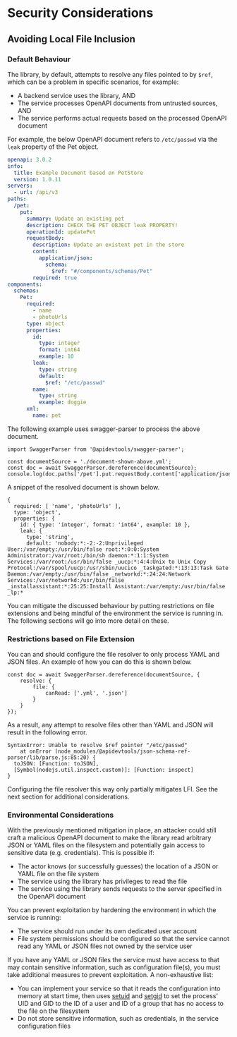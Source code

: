 # Security Considerations

## Avoiding Local File Inclusion

### Default Behaviour

The library, by default, attempts to resolve any files pointed to by `$ref`, which can be a problem in specific scenarios, for example:

- A backend service uses the library, AND
- The service processes OpenAPI documents from untrusted sources, AND
- The service performs actual requests based on the processed OpenAPI document

For example, the below OpenAPI document refers to `/etc/passwd` via the `leak` property of the Pet object.

```yaml
openapi: 3.0.2
info:
  title: Example Document based on PetStore
  version: 1.0.11
servers:
  - url: /api/v3
paths:
  /pet:
    put:
      summary: Update an existing pet
      description: CHECK THE PET OBJECT leak PROPERTY!
      operationId: updatePet
      requestBody:
        description: Update an existent pet in the store
        content:
          application/json:
            schema:
              $ref: "#/components/schemas/Pet"
        required: true
components:
  schemas:
    Pet:
      required:
        - name
        - photoUrls
      type: object
      properties:
        id:
          type: integer
          format: int64
          example: 10
        leak:
          type: string
          default:
            $ref: "/etc/passwd"
        name:
          type: string
          example: doggie
      xml:
        name: pet
```

The following example uses swagger-parser to process the above document.

```
import SwaggerParser from '@apidevtools/swagger-parser';

const documentSource = './document-shown-above.yml';
const doc = await SwaggerParser.dereference(documentSource);
console.log(doc.paths['/pet'].put.requestBody.content['application/json'].schema);
```

A snippet of the resolved document is shown below.

```
{
  required: [ 'name', 'photoUrls' ],
  type: 'object',
  properties: {
    id: { type: 'integer', format: 'int64', example: 10 },
    leak: {
      type: 'string',
      default: 'nobody:*:-2:-2:Unprivileged User:/var/empty:/usr/bin/false root:*:0:0:System Administrator:/var/root:/bin/sh daemon:*:1:1:System Services:/var/root:/usr/bin/false _uucp:*:4:4:Unix to Unix Copy Protocol:/var/spool/uucp:/usr/sbin/uucico _taskgated:*:13:13:Task Gate Daemon:/var/empty:/usr/bin/false _networkd:*:24:24:Network Services:/var/networkd:/usr/bin/false _installassistant:*:25:25:Install Assistant:/var/empty:/usr/bin/false _lp:*
```

You can mitigate the discussed behaviour by putting restrictions on file extensions and being mindful of the environment the service is running in. The following sections will go into more detail on these.

### Restrictions based on File Extension

You can and should configure the file resolver to only process YAML and JSON files. An example of how you can do this is shown below.

```
const doc = await SwaggerParser.dereference(documentSource, {
    resolve: {
        file: {
            canRead: ['.yml', '.json']
        }
    }
});
```

As a result, any attempt to resolve files other than YAML and JSON will result in the following error.

```
SyntaxError: Unable to resolve $ref pointer "/etc/passwd"
    at onError (node_modules/@apidevtools/json-schema-ref-parser/lib/parse.js:85:20) {
  toJSON: [Function: toJSON],
  [Symbol(nodejs.util.inspect.custom)]: [Function: inspect]
}
```

Configuring the file resolver this way only partially mitigates LFI. See the next section for additional considerations.

### Environmental Considerations

With the previously mentioned mitigation in place, an attacker could still craft a malicious OpenAPI document to make the library read arbitrary JSON or YAML files on the filesystem and potentially gain access to sensitive data (e.g. credentials). This is possible if:

- The actor knows (or successfully guesses) the location of a JSON or YAML file on the file system
- The service using the library has privileges to read the file
- The service using the library sends requests to the server specified in the OpenAPI document

You can prevent exploitation by hardening the environment in which the service is running:

- The service should run under its own dedicated user account
- File system permissions should be configured so that the service cannot read any YAML or JSON files not owned by the service user

If you have any YAML or JSON files the service must have access to that may contain sensitive information, such as configuration file(s), you must take additional measures to prevent exploitation. A non-exhaustive list:

- You can implement your service so that it reads the configuration into memory at start time, then uses [setuid](https://nodejs.org/api/process.html#processsetuidid) and [setgid](https://nodejs.org/api/process.html#processsetgidid) to set the process' UID and GID to the ID of a user and ID of a group that has no access to the file on the filesystem
- Do not store sensitive information, such as credentials, in the service configuration files
